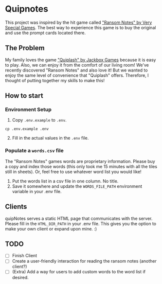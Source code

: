 # Quipnotes

This project was inspired by the hit game called ["Ransom Notes" by Very Special Games](https://www.veryspecialgames.com/products/ransom-notes-the-ridiculous-word-magnet-game). The best way to experience
this game is to buy the original and use the prompt cards located there. 

## The Problem

My family loves the game ["Quiplash" by Jackbox Games](https://www.jackboxgames.com/games/quiplash) because it is easy 
to play. Also, we can enjoy it from the comfort of our living room! We've recently discovered "Ransom Notes" and also 
love it! But we wanted to enjoy the same level of convenience that "Quiplash" offers. Therefore, I thought of putting 
together my skills to make this!

## How to start

### Environment Setup
1. Copy `.env.example` to `.env`.
```
cp .env.example .env
```
2. Fill in the actual values in the `.env` file.

### Populate a `words.csv` file
The "Ransom Notes" games words are proprietary information. Please buy a copy and index those words (this only took 
me 15 minutes with all the tiles still in sheets). Or, feel free to use whatever word list you would like!

1. Put the words list in a csv file in one column. No title.
2. Save it somewhere and update the `WORDS_FILE_PATH` environment variable in your .env file.

## Clients
quipNotes serves a static HTML page that communicates with the server. Please fill in the `HTML_DIR_PATH` in your
.env file. This gives you the option to make your own client or expand upon mine. :) 

## TODO
- [ ] Finish Client
- [ ] Create a user-friendly interaction for reading the ransom notes (another client?)
- [ ] (Extra) Add a way for users to add custom words to the word list if desired.
